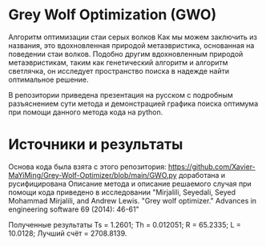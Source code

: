 # Grey Wolf Optimization (GWO) 
Алгоритм оптимизации стаи серых волков
Как мы можем заключить из названия, это вдохновленная природой метаэвристика, основанная на поведении стаи волков. Подобно другим вдохновленным природой метаэвристикам, таким как генетический алгоритм и алгоритм светлячка, он исследует пространство поиска в надежде найти оптимальное решение.

В репозитории приведена презентация на русском с подробным разъяснением сути метода и демонстрацией графика поиска оптимума при помощи данного метода кода на python.

# Источники и результаты
Основа кода была взята с этого репозитория: https://github.com/Xavier-MaYiMing/Grey-Wolf-Optimizer/blob/main/GWO.py
доработана и русифицирована
Описание метода и описание решаемого случая при помощи кода приведено в исследовании "Mirjalili, Seyedali, Seyed Mohammad Mirjalili, and Andrew Lewis. "Grey wolf optimizer." Advances in engineering software 69 (2014): 46-61"

Полученные результаты
Ts = 1.2601;
Th = 0.012051;
R = 65.2335;
L = 10.0128;
Лучший счёт = 2708.8139.
